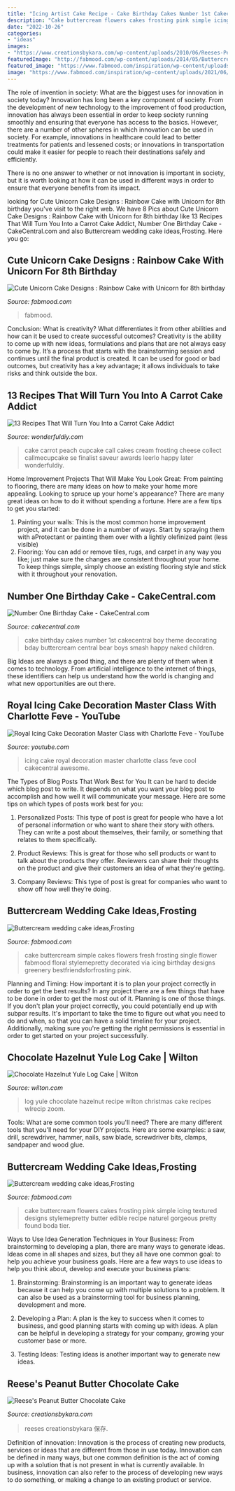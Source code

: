 ```yaml
---
title: "Icing Artist Cake Recipe - Cake Birthday Cakes Number 1st Cakecentral Boy Theme Decorating Bday Buttercream Central Bear Boys Smash Happy Naked Children"
description: "Cake buttercream flowers cakes frosting pink simple icing textured designs stylemepretty butter edible recipe naturel gorgeous pretty found boda tier"
date: "2022-10-26"
categories:
- "ideas"
images:
- "https://www.creationsbykara.com/wp-content/uploads/2010/06/Reeses-Peanut-Butter-Cake-014-1.jpg"
featuredImage: "http://fabmood.com/wp-content/uploads/2014/05/Buttercream-wedding-cake4.jpg"
featured_image: "https://www.fabmood.com/inspiration/wp-content/uploads/2021/06/unicorn-cake-11-307x580.jpg"
image: "https://www.fabmood.com/inspiration/wp-content/uploads/2021/06/unicorn-cake-11-307x580.jpg"
---
```



The role of invention in society: What are the biggest uses for innovation in society today?
Innovation has long been a key component of society. From the development of new technology to the improvement of food production, innovation has always been essential in order to keep society running smoothly and ensuring that everyone has access to the basics. 
However, there are a number of other spheres in which innovation can be used in society. For example, innovations in healthcare could lead to better treatments for patients and lessened costs; or innovations in transportation could make it easier for people to reach their destinations safely and efficiently. 

There is no one answer to whether or not innovation is important in society, but it is worth looking at how it can be used in different ways in order to ensure that everyone benefits from its impact.

	

		
looking for Cute Unicorn Cake Designs : Rainbow Cake with Unicorn for 8th birthday you've visit to the right web. We have 8 Pics about Cute Unicorn Cake Designs : Rainbow Cake with Unicorn for 8th birthday like 13 Recipes That Will Turn You Into a Carrot Cake Addict, Number One Birthday Cake - CakeCentral.com and also Buttercream wedding cake ideas,Frosting. Here you go:
		
    
## Cute Unicorn Cake Designs : Rainbow Cake With Unicorn For 8th Birthday

<img loading=lazy src="https://www.fabmood.com/inspiration/wp-content/uploads/2021/06/unicorn-cake-11-307x580.jpg" onerror="this.onerror=null;this.src='https://tse4.mm.bing.net/th?id=OIP.DLdSKG4qeoTt3L84IVHRMgAAAA&amp;pid=15.1';" alt="Cute Unicorn Cake Designs : Rainbow Cake with Unicorn for 8th birthday">

_Source: fabmood.com_

>fabmood. 

	

Conclusion: What is creativity? What differentiates it from other abilities and how can it be used to create successful outcomes?
Creativity is the ability to come up with new ideas, formulations and plans that are not always easy to come by. It’s a process that starts with the brainstorming session and continues until the final product is created. It can be used for good or bad outcomes, but creativity has a key advantage; it allows individuals to take risks and think outside the box.

    
## 13 Recipes That Will Turn You Into A Carrot Cake Addict

<img loading=lazy src="http://cdn.wonderfuldiy.com/wp-content/uploads/2017/11/Peach-carrot-cake--682x1024.jpeg" onerror="this.onerror=null;this.src='https://tse4.mm.bing.net/th?id=OIP.7xngI3fdY22xN_VvFDq1tgHaLH&amp;pid=15.1';" alt="13 Recipes That Will Turn You Into a Carrot Cake Addict">

_Source: wonderfuldiy.com_

>cake carrot peach cupcake call cakes cream frosting cheese collect callmecupcake se finalist saveur awards leerlo happy later wonderfuldiy. 

	

Home Improvement Projects That Will Make You Look Great: From painting to flooring, there are many ideas on how to make your home more appealing.
Looking to spruce up your home's appearance? There are many great ideas on how to do it without spending a fortune. Here are a few tips to get you started:
1. Painting your walls: This is the most common home improvement project, and it can be done in a number of ways. Start by spraying them with aProtectant or painting them over with a lightly olefinized paint (less visible) 
2. Flooring: You can add or remove tiles, rugs, and carpet in any way you like; just make sure the changes are consistent throughout your home. To keep things simple, simply choose an existing flooring style and stick with it throughout your renovation.

    
## Number One Birthday Cake - CakeCentral.com

<img loading=lazy src="https://cdn001.cakecentral.com/gallery/2015/03/900_8500108JWw_number-one-birthday-cake.jpg" onerror="this.onerror=null;this.src='https://tse4.mm.bing.net/th?id=OIP.vI52BmXfibClSX-6oWtRLwHaJ4&amp;pid=15.1';" alt="Number One Birthday Cake - CakeCentral.com">

_Source: cakecentral.com_

>cake birthday cakes number 1st cakecentral boy theme decorating bday buttercream central bear boys smash happy naked children. 

	

Big Ideas are always a good thing, and there are plenty of them when it comes to technology. From artificial intelligence to the internet of things, these identifiers can help us understand how the world is changing and what new opportunities are out there.

    
## Royal Icing Cake Decoration Master Class With Charlotte Feve - YouTube

<img loading=lazy src="http://i1.ytimg.com/vi/5r7vAxvUxuw/maxresdefault.jpg" onerror="this.onerror=null;this.src='https://tse4.mm.bing.net/th?id=OIP.eCrhsBlFho-nQgv9J2mCxgHaEK&amp;pid=15.1';" alt="Royal Icing Cake Decoration Master Class with Charlotte Feve - YouTube">

_Source: youtube.com_

>icing cake royal decoration master charlotte class feve cool cakecentral awesome. 

	

The Types of Blog Posts That Work Best for You
It can be hard to decide which blog post to write.  It depends on what you want your blog post to accomplish and how well it will communicate your message. Here are some tips on which types of posts work best for you:
1. Personalized Posts: This type of post is great for people who have a lot of personal information or who want to share their story with others. They can write a post about themselves, their family, or something that relates to them specifically.

2. Product Reviews: This is great for those who sell products or want to talk about the products they offer. Reviewers can share their thoughts on the product and give their customers an idea of what they’re getting.

3. Company Reviews: This type of post is great for companies who want to show off how well they’re doing.

    
## Buttercream Wedding Cake Ideas,Frosting

<img loading=lazy src="http://fabmood.com/wp-content/uploads/2014/05/Buttercream-wedding-cake4.jpg" onerror="this.onerror=null;this.src='https://tse1.mm.bing.net/th?id=OIP.TPy-NAsHEg2I0OM8NzEaQQHaKD&amp;pid=15.1';" alt="Buttercream wedding cake ideas,Frosting">

_Source: fabmood.com_

>cake buttercream simple cakes flowers fresh frosting single flower fabmood floral stylemepretty decorated via icing birthday designs greenery bestfriendsforfrosting pink. 

	

Planning and Timing: How important it is to plan your project correctly in order to get the best results?
In any project there are a few things that have to be done in order to get the most out of it. Planning is one of those things. If you don't plan your project correctly, you could potentially end up with subpar results. It's important to take the time to figure out what you need to do and when, so that you can have a solid timeline for your project. Additionally, making sure you're getting the right permissions is essential in order to get started on your project successfully.

    
## Chocolate Hazelnut Yule Log Cake | Wilton

<img loading=lazy src="https://www.wilton.com/dw/image/v2/AAWA_PRD/on/demandware.static/-/Sites-wilton-project-master/default/dw2735f22c/images/project/WLRECIP-8682/chocolate-hazelnut-yule-log-recipe_1.jpg?sw=1440&amp;sh=750&amp;sm=fit" onerror="this.onerror=null;this.src='https://tse1.mm.bing.net/th?id=OIP.9qmPswHgwV3gyhLIy3OcbgHaHa&amp;pid=15.1';" alt="Chocolate Hazelnut Yule Log Cake | Wilton">

_Source: wilton.com_

>log yule chocolate hazelnut recipe wilton christmas cake recipes wlrecip zoom. 

	

Tools: What are some common tools you'll need?
There are many different tools that you'll need for your DIY projects. Here are some examples: a saw, drill, screwdriver, hammer, nails, saw blade, screwdriver bits, clamps, sandpaper and wood glue.

    
## Buttercream Wedding Cake Ideas,Frosting

<img loading=lazy src="https://fabmood.com/wp-content/uploads/2014/05/Buttercream-wedding-cake1.jpg" onerror="this.onerror=null;this.src='https://tse2.mm.bing.net/th?id=OIP.rU9MAfxroioy7NV2yC-JaAHaLJ&amp;pid=15.1';" alt="Buttercream wedding cake ideas,Frosting">

_Source: fabmood.com_

>cake buttercream flowers cakes frosting pink simple icing textured designs stylemepretty butter edible recipe naturel gorgeous pretty found boda tier. 

	

Ways to Use Idea Generation Techniques in Your Business: From brainstorming to developing a plan, there are many ways to generate ideas.
Ideas come in all shapes and sizes, but they all have one common goal: to help you achieve your business goals. Here are a few ways to use ideas to help you think about, develop and execute your business plans:
1. Brainstorming: Brainstorming is an important way to generate ideas because it can help you come up with multiple solutions to a problem. It can also be used as a brainstorming tool for business planning, development and more.

2. Developing a Plan: A plan is the key to success when it comes to business, and good planning starts with coming up with ideas. A plan can be helpful in developing a strategy for your company, growing your customer base or more.

3. Testing Ideas: Testing ideas is another important way to generate new ideas.

    
## Reese&#039;s Peanut Butter Chocolate Cake

<img loading=lazy src="https://www.creationsbykara.com/wp-content/uploads/2010/06/Reeses-Peanut-Butter-Cake-014-1.jpg" onerror="this.onerror=null;this.src='https://tse4.mm.bing.net/th?id=OIP.Fvx7fcQn-EplzikDI9kyQAHaLr&amp;pid=15.1';" alt="Reese&#039;s Peanut Butter Chocolate Cake">

_Source: creationsbykara.com_

>reeses creationsbykara 保存. 

	

Definition of innovation:
Innovation is the process of creating new products, services or ideas that are different from those in use today. Innovation can be defined in many ways, but one common definition is the act of coming up with a solution that is not present in what is currently available. In business, innovation can also refer to the process of developing new ways to do something, or making a change to an existing product or service.

